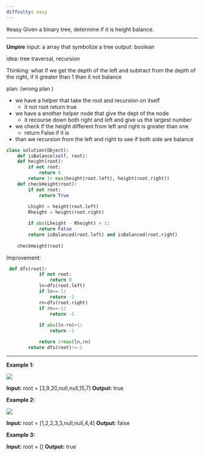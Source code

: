 ```yaml
---
diffculty: easy
---
```

#easy 
Given a binary tree, determine if it is height balance.
****
**Umpire**
input: a array that symbolize a tree
output: boolean

idea: tree traversal, recursion

Thinking: what if we get the depth of the left and subtract from the depth of the right, if it greater than 1 than it not balance

plan: (wrong plan )
- we have a helper that take the root and recursion on itself
	- it not root return true
- we have a another helper node that give the dept of the node
	- it recourse down both right and left and give us the largest number
- we check if the height different from left and right is greater than one
	- return False if it is
- than we recursion from the left and right to see if both side are balance

```python
class solution(Object):
	def isBalance(self, root):
	def height(root):
		if not root:
			return 0
		return 1+ max(height(root.left), height(root.right))
	def checkHeight(root):
		if not root:
			return True
			
		Lhight = height(root.left)
		Rheight = height(root.right)

		if abs(Lheight - Rheight) > 1:
			return False
		return isBalanced(root.left) and isBalanced(root.right)
		
	checkHeight(root)
```

Improvement: 

```python
 def dfs(root):
            if not root:
                return 0
            ln=dfs(root.left)
            if ln==-1:
                return -1
            rn=dfs(root.right)
            if rn==-1:
                return -1
            
            if abs(ln-rn)>1:
                return -1

            return 1+max(ln,rn)
        return dfs(root)!=-1
```


****
**Example 1:**

![](https://assets.leetcode.com/uploads/2020/10/06/balance_1.jpg)

**Input:** root = [3,9,20,null,null,15,7]
**Output:** true

**Example 2:**

![](https://assets.leetcode.com/uploads/2020/10/06/balance_2.jpg)

**Input:** root = [1,2,2,3,3,null,null,4,4]
**Output:** false

**Example 3:**

**Input:** root = []
**Output:** true
